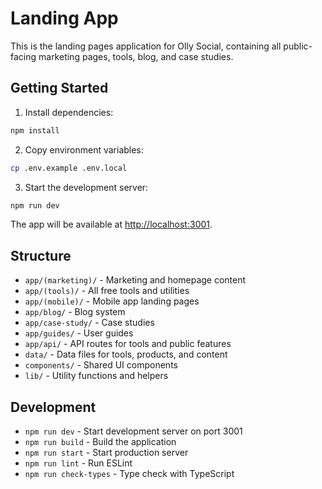 # Landing App

This is the landing pages application for Olly Social, containing all public-facing marketing pages, tools, blog, and case studies.

## Getting Started

1. Install dependencies:
```bash
npm install
```

2. Copy environment variables:
```bash
cp .env.example .env.local
```

3. Start the development server:
```bash
npm run dev
```

The app will be available at [http://localhost:3001](http://localhost:3001).

## Structure

- `app/(marketing)/` - Marketing and homepage content
- `app/(tools)/` - All free tools and utilities
- `app/(mobile)/` - Mobile app landing pages
- `app/blog/` - Blog system
- `app/case-study/` - Case studies
- `app/guides/` - User guides
- `app/api/` - API routes for tools and public features
- `data/` - Data files for tools, products, and content
- `components/` - Shared UI components
- `lib/` - Utility functions and helpers

## Development

- `npm run dev` - Start development server on port 3001
- `npm run build` - Build the application
- `npm run start` - Start production server
- `npm run lint` - Run ESLint
- `npm run check-types` - Type check with TypeScript

